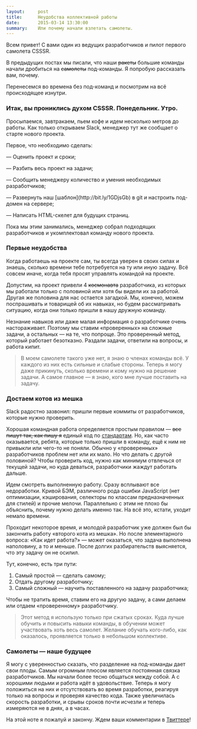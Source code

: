 ```yaml
---
layout:     post
title:      Неудобства коллективной работы
date:       2015-03-14 13:30:00
summary:    Или почему начали взлетать самолеты.
---
```


Всем привет! С вами один из ведущих разработчиков и пилот первого самолета CSSSR.

В предыдущих постах мы писали, что наши <s>ракеты</s> большие команды начали дробиться на <s>самолеты</s> под-команды. Я попробую рассказать вам, почему.

Перенесемся во времена без под-команд и посмотрим на всё происходящее изнутри.

### Итак, вы прониклись духом CSSSR. Понедельник. Утро.

Просыпаемся, завтракаем, пьем кофе и идем несколько метров до работы. Как только открываем Slack, менеджер тут же сообщает о старте нового проекта.

Первое, что необходимо сделать:
<p>— Оценить проект и сроки;</p>
<p>— Разбить весь проект на задачи;</p>
<p>— Сообщить менеджеру количество и умения необходимых разработчиков;</p>
<p>— Развернуть наш [шаблон](http://bit.ly/1GDjsGb) в git и настроить под-домен на сервере;</p>
<p>— Написать HTML-скелет для будущих страниц.</p>

Пока мы этим занимались, менеджер собрал подходящих разработчиков и укомплектовал команду нового проекта.

### Первые неудобства

Когда работаешь на проекте сам, ты всегда уверен в своих силах и знаешь, сколько времени тебе потребуется на ту или иную задачу. Всё совсем иначе, когда тебя просят управлять командой на проекте.

Допустим, на проект привели 4 <s>космонавта</s> разработчика, из которых мы работали только с половиной или хотя бы видели их за работой. Другая же половина для нас остается загадкой. Мы, конечно, можем поспрашивать и товарищей об их навыках, но будем рассматривать ситуацию, когда они только пришли в нашу дружную команду.

Незнание навыков или даже малая информация о разработчике очень настораживает. Поэтому мы ставим «проверенных» на сложные задачи, а остальных — на те, что попроще. Это проверенный метод, который работает безотказно. Раздали задачи, ответили на вопросы, и работа кипит.

<blockquote>
<p>
В моем самолете такого уже нет, я знаю о членах команды всё. У каждого из них есть сильные и слабые стороны. Теперь я могу даже прикинуть, сколько времени и кому нужно на решение задачи. А самое главное — я знаю, кого мне лучше поставить на задачу.
</p>
</blockquote>

### Достаем котов из мешка

Slack радостно зазвонил: пришли первые коммиты от разработчиков, которые нужно проверить.

Хорошая командная работа определяется простым правилом — <s>все пишут так, как пишу я</s> единый код по [стандартам](http://bit.ly/1Ek791M). Но, как часто оказывается, ребята, которые только пришли в команду, ещё к ним не привыкли или чего-то не поняли. Обычно у «проверенных» разработчиков проблем нет или их мало. Но что делать с другой половиной? Чтобы проверить код, нужно как минимум отвлечься от текущей задачи, но куда деваться, разработчики жаждут работать дальше.

Идем смотреть выполненную работу. Сразу всплывают все недоработки. Кривой БЭМ, различного рода ошибки JavaScript (нет оптимизации, кэширования, селекторы по классам предназначенных для стилей) и прочие мелочи. Параллельно с этим не плохо бы объяснить, почему нужно делать именно так. На всё это, кстати, уходит немало времени.

Проходит некоторое время, и молодой разработчик уже должен был бы закончить работу «второго кота из мешка». Но после элементарного вопроса: «Как идет работа?» — может оказаться, что задача выполнена наполовину, а то и меньше. После долгих разбирательств выясняется, что эту задачу он не осилил.

Тут, конечно, есть три пути:

1. Самый простой — сделать самому;
2. Отдать другому разработчику;
3. Самый сложный — научить поставленного на задачу разработчика;

Чтобы не тратить время, ставим его на другую задачу, а сами делаем или отдаем «проверенному» разработчику.

<blockquote>
<p>
Этот метод я использую только при сжатых сроках. Куда лучше обучить и повысить навыки команды, в обучении может участвовать хоть весь самолет. Желание обучать кого-либо, как оказалось, проявляется только в небольшом коллективе.
</p>
</blockquote>

### Самолеты — наше будущее

Я могу с уверенностью сказать, что разделение на под-команды дает свои плоды. Самым огромным плюсом является постоянная связка разработчиков. Мы начали более тесно общаться между собой. А с хорошими людьми и работа идёт в удовольствие. Теперь я могу положиться на них и отсутствовать во время разработки, реагируя только на вопросы и проверяя качество кода. Также увеличилась скорость разработки, и срывы сроков почти исчезли и теперь измеряются не в днях, а в часах.

На этой ноте я пожалуй и закончу. Ждем ваши комментарии в [Твиттере](http://bit.ly/1EzPmoj)!
